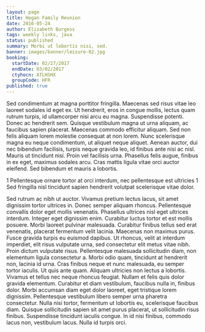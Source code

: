 ```yaml
---
layout: page
title: Hogan Family Reunion
date: 2016-05-24
author: Elizabeth Burgess
tags: weekly links, java
status: published
summary: Morbi ut lobortis nisi, sed.
banner: images/banner/leisure-02.jpg
booking:
  startDate: 02/27/2017
  endDate: 03/02/2017
  ctyhocn: ATLHSHX
  groupCode: HFR
published: true
---
```

Sed condimentum at magna porttitor fringilla. Maecenas sed risus vitae leo laoreet sodales id eget ex. Ut hendrerit, eros in congue mollis, lectus quam rutrum turpis, id ullamcorper nisi arcu eu magna. Suspendisse potenti. Donec ac hendrerit sem. Quisque vestibulum magna ut urna aliquam, ac faucibus sapien placerat. Maecenas commodo efficitur aliquam.
Sed non felis aliquam lorem molestie consequat at non lorem. Nunc scelerisque magna eu neque condimentum, ut aliquet neque aliquet. Aenean auctor, dui nec bibendum facilisis, turpis neque gravida leo, id finibus ante nisi ac nisl. Mauris ut tincidunt nisi. Proin vel facilisis urna. Phasellus felis augue, finibus in ex eget, maximus sodales arcu. Cras mattis ligula vitae orci auctor eleifend. Sed bibendum et mauris a lobortis.

1 Pellentesque ornare tortor at orci interdum, nec pellentesque est ultricies
1 Sed fringilla nisl tincidunt sapien hendrerit volutpat scelerisque vitae dolor.

Sed rutrum ac nibh ut auctor. Vivamus pretium lectus lacus, sit amet dignissim tortor ultrices in. Donec semper aliquam rhoncus. Pellentesque convallis dolor eget mollis venenatis. Phasellus ultrices nisl eget ultrices interdum. Integer eget dignissim enim. Curabitur luctus tortor et est mollis posuere. Morbi laoreet pulvinar malesuada. Curabitur finibus tellus sed erat venenatis, placerat fermentum velit lacinia. Maecenas non maximus purus. Fusce gravida turpis eu euismod dapibus. Ut rhoncus, velit at interdum imperdiet, elit risus vulputate urna, sed consectetur elit metus vitae nibh.
Proin dictum vulputate risus. Pellentesque malesuada sollicitudin diam, non elementum ligula consectetur a. Morbi odio quam, tincidunt at hendrerit non, lacinia id urna. Cras finibus neque et nunc malesuada, eu semper tortor iaculis. Ut quis ante quam. Aliquam ultricies non lectus a lobortis. Vivamus et tellus nec neque rhoncus feugiat. Nullam et felis quis dolor gravida elementum. Curabitur et diam vestibulum, faucibus nulla in, finibus dolor. Morbi accumsan diam eget dolor laoreet, eget tristique lorem dignissim. Pellentesque vestibulum libero semper urna pharetra consectetur. Nulla nisi tortor, fermentum ut lobortis eu, scelerisque faucibus diam. Quisque sollicitudin sapien sit amet purus placerat, ut sollicitudin risus finibus. Suspendisse tincidunt iaculis congue. In id nisi finibus, commodo lacus non, vestibulum lacus. Nulla id turpis orci.
